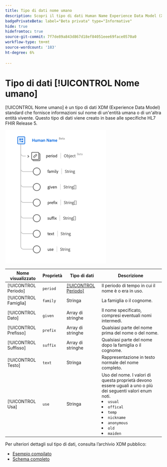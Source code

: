 ```yaml
---
title: Tipo di dati nome umano
description: Scopri il tipo di dati Human Name Experience Data Model (XDM).
badgePrivateBeta: label="Beta privata" type="Informative"
hide: true
hidefromtoc: true
source-git-commit: 7f7de89a843d867d18ef84051eee69face0570a0
workflow-type: tm+mt
source-wordcount: '183'
ht-degree: 6%

---
```


# Tipo di dati [!UICONTROL Nome umano]

[!UICONTROL Nome umano] è un tipo di dati XDM (Experience Data Model) standard che fornisce informazioni sul nome di un&#39;entità umana o di un&#39;altra entità vivente. Questo tipo di dati viene creato in base alle specifiche HL7 FHIR Release 5.

![Struttura tipo dati Nome umano](../../images/data-types/healthcare/human-name.png)

| Nome visualizzato | Proprietà | Tipo di dati | Descrizione |
| --- | --- | --- | --- |
| [!UICONTROL Periodo] | `period` | [[!UICONTROL Periodo]](../healthcare/period.md) | Il periodo di tempo in cui il nome è o era in uso. |
| [!UICONTROL Famiglia] | `family` | Stringa | La famiglia o il cognome. |
| [!UICONTROL Dato] | `given` | Array di stringhe | Il nome specificato, compresi eventuali nomi intermedi. |
| [!UICONTROL Prefisso] | `prefix` | Array di stringhe | Qualsiasi parte del nome prima del nome o del nome. |
| [!UICONTROL Suffisso] | `suffix` | Array di stringhe | Qualsiasi parte del nome dopo la famiglia o il cognome. |
| [!UICONTROL Testo] | `text` | Stringa | Rappresentazione in testo normale del nome completo. |
| [!UICONTROL Usa] | `use` | Stringa | Uso del nome. I valori di questa proprietà devono essere uguali a uno o più dei seguenti valori enum noti. <li> `usual` </li> <li> `offical` </li> <li> `temp` </li> <li> `nickname` </li> <li> `anonymous` </li> <li> `old` </li> <li> `maiden` </li> |

Per ulteriori dettagli sul tipo di dati, consulta l’archivio XDM pubblico:

* [Esempio compilato](https://github.com/adobe/xdm/blob/master/extensions/industry/healthcare/fhir/datatypes/humanname.example.1.json)
* [Schema completo](https://github.com/adobe/xdm/blob/master/extensions/industry/healthcare/fhir/datatypes/humanname.schema.json)

